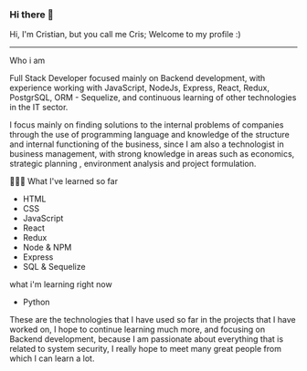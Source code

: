 ### Hi there 👋

Hi, I'm Cristian, but you call me Cris; Welcome to my profile :)
____________________________________________________________________

Who i am

Full Stack Developer focused mainly on Backend development, with experience working with JavaScript, NodeJs, Express, React, Redux, PostgrSQL, ORM - Sequelize, and continuous learning of other technologies in the IT sector.

I focus mainly on finding solutions to the internal problems of companies through the use of programming language and knowledge of the structure and internal functioning of the business, since I am also a technologist in business management, with strong knowledge in areas such as economics, strategic planning , environment analysis and project formulation.


👩🏻‍🎓 What I've learned so far
 - HTML
 - CSS
 - JavaScript
 - React
 - Redux
 - Node & NPM
 - Express
 - SQL & Sequelize

 what i'm learning right now
 - Python

These are the technologies that I have used so far in the projects that I have worked on, I hope to continue learning much more, and focusing on Backend development, because I am passionate about everything that is related to system security, I really hope to meet many great people from which I can learn a lot.

<!--
**Eduardo9324/Eduardo9324** is a ✨ _special_ ✨ repository because its `README.md` (this file) appears on your GitHub profile.

Here are some ideas to get you started:

- 🔭 I’m currently working on ...
- 🌱 I’m currently learning ...
- 👯 I’m looking to collaborate on ...
- 🤔 I’m looking for help with ...
- 💬 Ask me about ...
- 📫 How to reach me: ...
- 😄 Pronouns: ...
- ⚡ Fun fact: ...
-->
